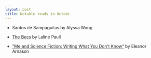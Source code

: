 ```yaml
---
layout: post
title: Notable reads in Octobr
---
```


* Santos de Sampaguitas by Alyssa Wong

* [The Bees](https://www.goodreads.com/book/show/18652002-the-bees) by Laline Paull

* ["Me and Science Fiction: Writing What You Don't Know"](http://www.strangehorizons.com/2014/20140519/arnason-c.shtml) by Eleanor Arnason